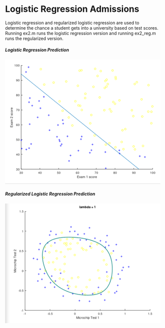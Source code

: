 # Logistic Regression Admissions
 Logistic regression and regularized logistic regression are used to determine the chance a student gets into a university based on test scores. Running ex2.m runs the logistic regression version and running ex2_reg.m runs the regularized version.

##### Logistic Regression Prediction
![Logistic Regression Prediction](LR.PNG)
##### Regularized Logistic Regression Prediction
![Regularized Logistic Regression Prediction](LRR.PNG)